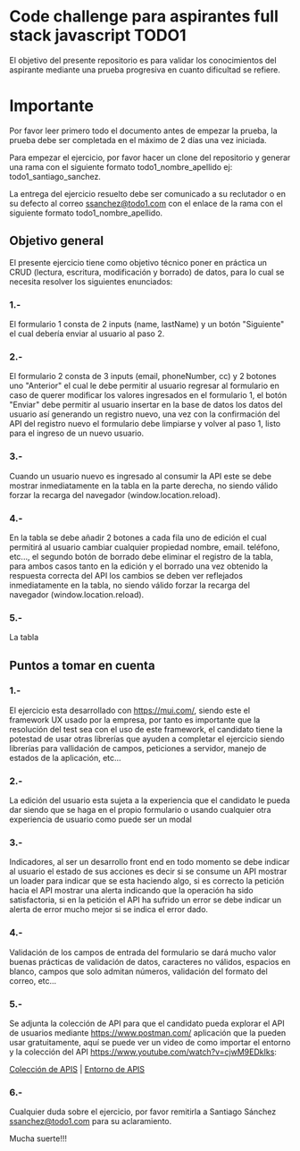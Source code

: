 # Code challenge para aspirantes full stack javascript TODO1

El objetivo del presente repositorio es para validar los conocimientos del aspirante mediante una prueba progresiva en cuanto dificultad se refiere.

# Importante
Por favor leer primero todo el documento antes de empezar la prueba, la prueba debe ser completada en el máximo de 2 días una vez iniciada.

Para empezar el ejercicio, por favor hacer un clone del repositorio y generar una rama con el siguiente formato todo1_nombre_apellido ej: todo1_santiago_sanchez.

La entrega del ejercicio resuelto debe ser comunicado a su reclutador o en su defecto al correo ssanchez@todo1.com con el enlace de la rama con el siguiente formato todo1_nombre_apellido.
## Objetivo general
El presente ejercicio tiene como objetivo técnico poner en práctica un CRUD (lectura, escritura, modificación y borrado) de datos, para lo cual se necesita resolver los siguientes enunciados:
### 1.-
El formulario 1 consta de 2 inputs (name, lastName) y un botón "Siguiente" el cual debería enviar al usuario al paso 2.
### 2.-
El formulario 2 consta de 3 inputs (email, phoneNumber, cc) y 2 botones uno "Anterior" el cual le debe permitir al usuario regresar al formulario en caso de querer modificar los valores ingresados en el formulario 1, el botón "Enviar" debe permitir al usuario insertar en la base de datos los datos del usuario así generando un registro nuevo, una vez con la confirmación del API del registro nuevo el formulario debe limpiarse y volver al paso 1, listo para el ingreso de un nuevo usuario.
### 3.-
Cuando un usuario nuevo es ingresado al consumir la API este se debe mostrar inmediatamente en la tabla en la parte derecha, no siendo válido forzar la recarga del navegador (window.location.reload).
### 4.-
En la tabla se debe añadir 2 botones a cada fila uno de edición el cual permitirá al usuario cambiar cualquier propiedad nombre, email. teléfono, etc..., el segundo botón de borrado debe eliminar el registro de la tabla, para ambos casos tanto en la edición y el borrado una vez obtenido la respuesta correcta del API los cambios se deben ver reflejados inmediatamente en la tabla, no siendo válido forzar la recarga del navegador (window.location.reload).
### 5.-
La tabla 
## Puntos a tomar en cuenta
### 1.-
El ejercicio esta desarrollado con https://mui.com/, siendo este el framework UX usado por la empresa, por tanto es importante que la resolución del test sea con el uso de este framework, el candidato tiene la potestad de usar otras librerías que ayuden a completar el ejercicio siendo librerías para vallidación de campos, peticiones a servidor, manejo de estados de la aplicación, etc... 
### 2.-
La edición del usuario esta sujeta a la experiencia que el candidato le pueda dar siendo que se haga en el propio formulario o usando cualquier otra experiencia de usuario como puede ser un modal
### 3.-
Indicadores, al ser un desarrollo front end en todo momento se debe indicar al usuario el estado de sus acciones es decir si se consume un API mostrar un loader para indicar que se esta haciendo algo, si es correcto la petición hacia el API mostrar una alerta indicando que la operación ha sido satisfactoria, si en la petición el API ha sufrido un error se debe indicar un alerta de error mucho mejor si se indica el error dado.
### 4.-
Validación de los campos de entrada del formulario se dará mucho valor buenas prácticas de validación de datos, caracteres no válidos, espacios en blanco, campos que solo admitan números, validación del formato del correo, etc...
### 5.-
Se adjunta la colección de API para que el candidato pueda explorar el API de usuarios mediante https://www.postman.com/ aplicación que la pueden usar gratuitamente, aquí se puede ver un video de como importar el entorno y la colección del API https://www.youtube.com/watch?v=cjwM9EDkIks:

[Colección de APIS](https://raw.githubusercontent.com/chadsfatherlali/rest-api-ui/master/postman/api-rest.postman_collection.json) | [Entorno de APIS](https://raw.githubusercontent.com/chadsfatherlali/rest-api-ui/master/postman/api-rest.postman_environment.json)

### 6.-
Cualquier duda sobre el ejercicio, por favor remitirla a Santiago Sánchez ssanchez@todo1.com para su aclaramiento.

Mucha suerte!!!
